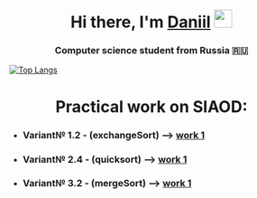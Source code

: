 <h1 align="center">Hi there, I'm <a href="https://github.com/S0IG0" target="_blank">Daniil</a> 
<img src="https://github.com/blackcater/blackcater/raw/main/images/Hi.gif" height="32"/></h1>
<h3 align="center">Computer science student from Russia 🇷🇺</h3>

[![Top Langs](https://github-readme-stats.vercel.app/api/top-langs/?username=S0IG0&layout=compact)](https://github.com/S0IG0/siaod)

<h1 align="center">Practical work on SIAOD:</h1> 



<ul>
  <li><h3 align="left">Variant№ 1.2 - (exchangeSort) --> <a href="https://github.com/S0IG0/siaod/blob/master/1/main.cpp" target="_blank">work 1</a></h3></li>
  <li><h3 align="left">Variant№ 2.4 - (quicksort) --> <a href="https://github.com/S0IG0/siaod/blob/master/1/main.cpp" target="_blank">work 1</a></h3></li>
  <li><h3 align="left">Variant№ 3.2 - (mergeSort) --> <a href="https://github.com/S0IG0/siaod/blob/master/1/main.cpp" target="_blank">work 1</a></h3></li>
</ul>